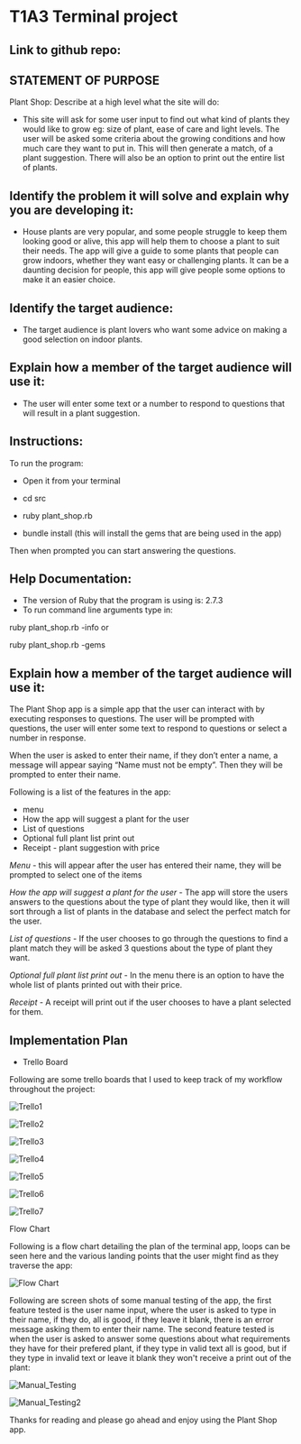 # T1A3 Terminal project

## **Link to github repo:**

## **STATEMENT OF PURPOSE**

Plant Shop:
Describe at a high level what the site will do: 
-	This site will ask for some user input to find out what kind of plants they would like to grow eg:  size of plant, ease of care and light levels. The user will be asked some criteria about the growing conditions and how much care they want to put in. This will then generate a match, of a plant suggestion. There will also be an option to print out the entire list of plants.


## **Identify the problem it will solve and explain why you are developing it:**
- House plants are very popular, and some people struggle to keep them looking good or 
alive, this app will help them to choose a plant to suit their needs.
The app will give a guide to some plants that people can grow indoors, whether they want easy or challenging plants. It can be a daunting decision for people, this app will give people some options to make it an easier choice.

## **Identify the target audience:**
- The target audience is plant lovers who want some advice on making a good selection on indoor plants.

## **Explain how a member of the target audience will use it:**
- The user will enter some text or a number to respond to questions that will result in a plant suggestion.
## **Instructions:**
To run the program: 

- Open it from your terminal

- cd src

- ruby plant_shop.rb

- bundle install (this will install the gems that are being used in the app)

Then when prompted you can start answering the questions.

## **Help Documentation:**

- The version of Ruby that the program is using is: 2.7.3
- To run command line arguments type in: 

ruby plant_shop.rb -info or

ruby plant_shop.rb -gems


## **Explain how a member of the target audience will use it:** 

The Plant Shop app is a simple app that the user can interact with by executing responses to questions. 
The user will be prompted with questions, the user will enter some text to respond to questions or select a number in response.

When the user is asked to enter their name, if they don’t enter a name, a message will appear saying “Name must not be empty”. Then they will be prompted to enter their name.

Following is a list of the features in the app:

- menu
- How the app will suggest a plant for the user
- List of questions 
- Optional full plant list print out
- Receipt - plant suggestion with price

*Menu* - this will appear after the user has entered their name, they will be prompted to select one of the items

*How the app will suggest a plant for the user* - The app will store the users answers to the questions about the type of plant they would like, then it will sort through a list of plants in the database and select the perfect match for the user.

*List of questions* - If the user chooses to go through the questions to find a plant match they will be asked 3 questions about the type of plant they want.

*Optional full plant list print out* - In the menu there is an option to have the whole list of plants printed out with their price.

*Receipt* - A receipt will print out if the user chooses to have a plant selected for them.

## Implementation Plan

- Trello Board

Following are some trello boards that I used to keep track of my workflow throughout the project:

![Trello1](./docs/trello1.png)

![Trello2](./docs/trello2.png)

![Trello3](./docs/trello3.png)

![Trello4](./docs/trello4.png)

![Trello5](./docs/trello5.png)

![Trello6](./docs/trello6.png)

![Trello7](./docs/trello7.png)

Flow Chart

Following is a flow chart detailing the plan of the terminal app, loops can be seen here and the various landing points that the user might find as they traverse the app:

![Flow Chart](./docs/FlowChart.png)

Following are screen shots of some manual testing of the app, the first feature tested is the user name input, where the user is asked to type in their name, if they do, all is good, if they leave it blank, there is an error message asking them to enter their name. The second feature tested is when the user is asked to answer some questions about what requirements they have for their prefered plant, if they type in valid text all is good, but if they type in invalid text or leave it blank they won't receive a print out of the plant:

![Manual_Testing](./docs/ManualTest.png)


![Manual_Testing2](./docs/ManualTest2.png)

Thanks for reading and please go ahead and enjoy using the Plant Shop app.


